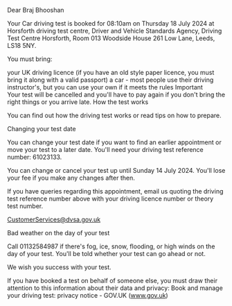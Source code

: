 Dear Braj Bhooshan

Your Car driving test is booked for 08:10am on Thursday 18 July 2024 at Horsforth driving test centre, Driver and Vehicle Standards Agency, Driving Test Centre Horsforth, Room 013 Woodside House 261 Low Lane, Leeds, LS18 5NY.

You must bring:

your UK driving licence
(if you have an old style paper licence, you must bring it along with a valid passport)
a car - most people use their driving instructor's, but you can use your own if it meets the rules
Important	
Your test will be cancelled and you'll have to pay again if you don't bring the right things or you arrive late.
How the test works

You can find out how the driving test works or read tips on how to prepare.

Changing your test date

You can change your test date if you want to find an earlier appointment or move your test to a later date. You'll need your driving test reference number: 61023133.

You can change or cancel your test up until Sunday 14 July 2024. You'll lose your fee if you make any changes after then.

If you have queries regarding this appointment, email us quoting the driving test reference number above with your driving licence number or theory test number.

CustomerServices@dvsa.gov.uk

Bad weather on the day of your test

Call 01132584987 if there's fog, ice, snow, flooding, or high winds on the day of your test. You'll be told whether your test can go ahead or not.

We wish you success with your test.

If you have booked a test on behalf of someone else, you must draw their attention to this information about their data and privacy: Book and manage your driving test: privacy notice - GOV.UK (www.gov.uk)
